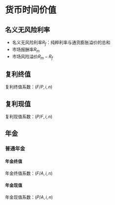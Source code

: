 # 货币时间价值

## 名义无风险利率

- 名义无风险利率$R_f$：纯粹利率与通货膨胀溢价的总和
- 市场报酬率$R_m$
- 市场风险溢价$R_m-R_f$

## 复利终值

复利终值系数：$(F/P, i, n)$

## 复利现值

复利现值系数：$(P/F, i, n)$

## 年金

### 普通年金

#### 年金终值

年金终值系数：$(F/A, i, n)$

#### 年金现值

年金现值系数：$(P/A, i, n)$